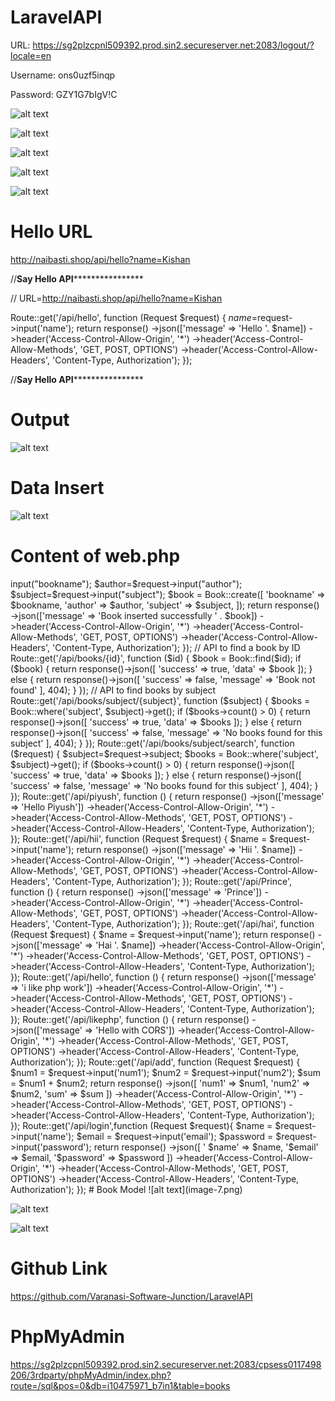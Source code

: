 # LaravelAPI
URL:   https://sg2plzcpnl509392.prod.sin2.secureserver.net:2083/logout/?locale=en


Username:  ons0uzf5inqp

Password: GZY1G7bIgV!C


![alt text](image.png)

![alt text](image-1.png)


![alt text](image-2.png)

![alt text](image-3.png)

![alt text](image-4.png)




# Hello URL
http://naibasti.shop/api/hello?name=Kishan


//**********************Say Hello API**************************************

// URL=http://naibasti.shop/api/hello?name=Kishan

Route::get('/api/hello', function (Request $request) {
    $name=$request->input('name');
    return response()
        ->json(['message' => 'Hello '. $name])
        ->header('Access-Control-Allow-Origin', '*')
        ->header('Access-Control-Allow-Methods', 'GET, POST, OPTIONS')
        ->header('Access-Control-Allow-Headers', 'Content-Type, Authorization');
});


//**********************Say Hello API**************************************

# Output

![alt text](image-5.png)

# Data Insert

![alt text](image-6.png)

# Content of web.php

<?php

use Illuminate\Support\Facades\Route;
use Illuminate\Http\Request ;
use App\Models\Book;


Route::get('/api/books/insert', function (Request $request) {
    $bookname=$request->input("bookname");
    $author=$request->input("author");
    $subject=$request->input("subject");
    $book = Book::create([
        'bookname' => $bookname,
        'author' => $author,
        'subject' => $subject,
    ]);
    return response()
        ->json(['message' => 'Book inserted successfully  ' . $book])
        
        ->header('Access-Control-Allow-Origin', '*')
        ->header('Access-Control-Allow-Methods', 'GET, POST, OPTIONS')
        ->header('Access-Control-Allow-Headers', 'Content-Type, Authorization');
});

 

// API to find a book by ID
Route::get('/api/books/{id}', function ($id) {
    $book = Book::find($id);

    if ($book) {
        return response()->json([
            'success' => true,
            'data' => $book
        ]);
    } else {
        return response()->json([
            'success' => false,
            'message' => 'Book not found'
        ], 404);
    }
});


 
// API to find books by subject
Route::get('/api/books/subject/{subject}', function ($subject) {
    $books = Book::where('subject', $subject)->get();

    if ($books->count() > 0) {
        return response()->json([
            'success' => true,
            'data' => $books
        ]);
    } else {
        return response()->json([
            'success' => false,
            'message' => 'No books found for this subject'
        ], 404);
    }
});


Route::get('/api/books/subject/search', function ($request) {
    $subject=$request->subject;
    $books = Book::where('subject', $subject)->get();

    if ($books->count() > 0) {
        return response()->json([
            'success' => true,
            'data' => $books
        ]);
    } else {
        return response()->json([
            'success' => false,
            'message' => 'No books found for this subject'
        ], 404);
    }
});


Route::get('/api/piyush', function () {
    return response()
        ->json(['message' => 'Hello Piyush'])
        ->header('Access-Control-Allow-Origin', '*')
        ->header('Access-Control-Allow-Methods', 'GET, POST, OPTIONS')
        ->header('Access-Control-Allow-Headers', 'Content-Type, Authorization');
});



Route::get('/api/hii', function (Request $request) {
     $name = $request->input('name');
    return response()
        ->json(['message' => 'Hii '. $name])
        ->header('Access-Control-Allow-Origin', '*')
        ->header('Access-Control-Allow-Methods', 'GET, POST, OPTIONS')
        ->header('Access-Control-Allow-Headers', 'Content-Type, Authorization');
});

Route::get('/api/Prince', function () {
    return response()
        ->json(['message' => 'Prince'])
        ->header('Access-Control-Allow-Origin', '*')
        ->header('Access-Control-Allow-Methods', 'GET, POST, OPTIONS')
        ->header('Access-Control-Allow-Headers', 'Content-Type, Authorization');
});



Route::get('/api/hai', function (Request $request) {
     $name = $request->input('name');
    return response()
        ->json(['message' => 'Hai '. $name])
        ->header('Access-Control-Allow-Origin', '*')
        ->header('Access-Control-Allow-Methods', 'GET, POST, OPTIONS')
        ->header('Access-Control-Allow-Headers', 'Content-Type, Authorization');
});




Route::get('/api/hello', function () {
    return response()
        ->json(['message' => 'i like php work'])
        ->header('Access-Control-Allow-Origin', '*')
        ->header('Access-Control-Allow-Methods', 'GET, POST, OPTIONS')
        ->header('Access-Control-Allow-Headers', 'Content-Type, Authorization');
});





Route::get('/api/likephp', function () {
    return response()
        ->json(['message' => 'Hello with CORS'])
        ->header('Access-Control-Allow-Origin', '*')
        ->header('Access-Control-Allow-Methods', 'GET, POST, OPTIONS')
        ->header('Access-Control-Allow-Headers', 'Content-Type, Authorization');
});

Route::get('/api/add', function (Request $request) {
   $num1 = $request->input('num1');
    $num2 = $request->input('num2');
    $sum = $num1 + $num2;

    return response()
        ->json([
            'num1' => $num1,
            'num2' => $num2,
            'sum'  => $sum
        ])
        ->header('Access-Control-Allow-Origin', '*')
        ->header('Access-Control-Allow-Methods', 'GET, POST, OPTIONS')
        ->header('Access-Control-Allow-Headers', 'Content-Type, Authorization');
});
Route::get('/api/login',function (Request $request){
     $name = $request->input('name');
    $email = $request->input('email');
    $password = $request->input('password');

 return response()
  ->json([
            ' $name' =>  $name,
             '$email' => $email,
              '$password' => $password
        ])
        ->header('Access-Control-Allow-Origin', '*')
        ->header('Access-Control-Allow-Methods', 'GET, POST, OPTIONS')
        ->header('Access-Control-Allow-Headers', 'Content-Type, Authorization');
});


# Book Model
![alt text](image-7.png)

<?php

namespace App\Models;

// use Illuminate\Contracts\Auth\MustVerifyEmail;
use Illuminate\Database\Eloquent\Factories\HasFactory;
use Illuminate\Foundation\Auth\User as Authenticatable;
use Illuminate\Notifications\Notifiable;
// app/Models/Book.php
namespace App\Models;

use Illuminate\Database\Eloquent\Model;

class Book extends Model
{
    protected $fillable = ['bookname', 'author', 'subject'];
}
?>

![alt text](image-8.png)

![alt text](image-9.png)

# Github Link

https://github.com/Varanasi-Software-Junction/LaravelAPI

# PhpMyAdmin

https://sg2plzcpnl509392.prod.sin2.secureserver.net:2083/cpsess0117498206/3rdparty/phpMyAdmin/index.php?route=/sql&pos=0&db=i10475971_b7in1&table=books